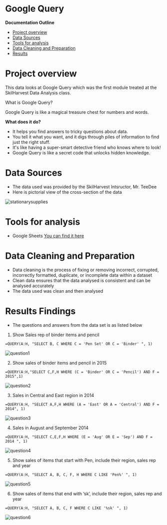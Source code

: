 # Google Query 

**Documentation Outline**
- [Project overview](#project-overview)
- [Data Sources](#data-sources)
- [Tools for analysis](#tools-for-analysis)
- [Data Cleaning and Preparation](#data-cleaning-and-preparation)
- [Results](#results)

  
# Project overview
This data looks at Google Query which was the first module treated at the SkilHarvest Data Analysis class.

What is Google Query? 

Google Query is like a magical treasure chest for numbers and words.

**What does it do?**
- It helps you find answers to tricky questions about data.
- You tell it what you want, and it digs through piles of information to find just the right stuff.
- It's like having a super-smart detective friend who knows where to look!
- Google Query is like a secret code that unlocks hidden knowledge. 

# Data Sources
- The data used was provided by the SkilHarvest Intsructor, Mr. TeeDee
- Here is pictorial view of the cross-section of the data

![stationarysupplies](stationarysupplies.png)

  
# Tools for analysis
- Google Sheets [You can find it here](https://docs.google.com/spreadsheets/u/0/?ec=asw-sheets-hero-goto)

# Data Cleaning and Preparation
- Data cleaning is the process of fixing or removing incorrect, corrupted, incorrectly formatted, duplicate, or incomplete data within a dataset
- Clean data ensures that the data analysed is consistent and can be analysed accurately
- The data used was clean and then analysed

# Results Findings
- The questions and answers from the data set is as listed below
  
1. Show Sales rep of binder items and pencil
   
```
=QUERY(A:H, "SELECT B, C WHERE C = 'Pen Set' OR C = 'Binder' ", 1)
```

![question1](question1.png)


2. Show sales of binder items and pencil in 2015

```
=QUERY(A:H,"SELECT C,F,H WHERE (C = 'Binder' OR C = 'Pencil') AND F = 2015",1)
```
![question2](question2.png)

3. Sales in Central and East region in 2014

```
=QUERY(A:H, "SELECT A,F,H WHERE (A = 'East' OR A = 'Central') AND F = 2014", 1)
```
![question3](question3.png)

4. Sales in August and September 2014

```
=QUERY(A:H, "SELECT C,E,F,H WHERE (E = 'Aug' OR E = 'Sep') AND F = 2014 ", 1)
```
![question4](question4.png)

5. Show sales of items that start with Pen, include their region, sales rep and year

```
=QUERY(A:H, "SELECT A, B, C, F, H WHERE C LIKE 'Pen%' ", 1)
```
![question5](question5.png)

6. Show sales of items that end with ‘sk’, include their region, sales rep and year

```
=QUERY(A:H, "SELECT A, B, C, F WHERE C LIKE '%sk' ", 1)
```
![question6](question6.png)


